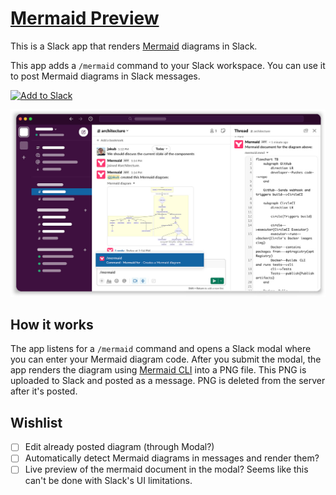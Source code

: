 # [Mermaid Preview](https://mermaid-preview.com)

This is a Slack app that renders [Mermaid](https://mermaid-js.github.io/mermaid/#/) diagrams in Slack.

This app adds a `/mermaid` command to your Slack workspace. You can use it to post Mermaid diagrams in Slack messages.

<a href="https://slack.com/oauth/v2/authorize?client_id=4169357715463.5791098787063&scope=channels:join,chat:write,commands,files:write,im:write&user_scope="><img alt="Add to Slack" height="40" width="139" src="https://platform.slack-edge.com/img/add_to_slack.png" srcSet="https://platform.slack-edge.com/img/add_to_slack.png 1x, https://platform.slack-edge.com/img/add_to_slack@2x.png 2x" /></a>

![Mermaid Preview screenshot](public/mermaid-for-slack-preview-screenshot.jpg)

## How it works

The app listens for a `/mermaid` command and opens a Slack modal where you can enter your Mermaid diagram code. After you submit the modal, the app renders the diagram using [Mermaid CLI](https://github.com/mermaid-js/mermaid-cli) into a PNG file. This PNG is uploaded to Slack and posted as a message. PNG is deleted from the server after it's posted.

## Wishlist

- [ ] Edit already posted diagram (through Modal?)
- [ ] Automatically detect Mermaid diagrams in messages and render them?
- [ ] Live preview of the mermaid document in the modal? Seems like this can't be done with Slack's UI limitations.
